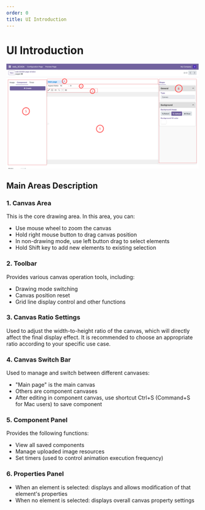 ```yaml
---
order: 0
title: UI Introduction
---
```


# UI Introduction

![Interface layout description](./ui-introduction.png)

## Main Areas Description

### 1. Canvas Area
This is the core drawing area. In this area, you can:
- Use mouse wheel to zoom the canvas
- Hold right mouse button to drag canvas position
- In non-drawing mode, use left button drag to select elements
- Hold Shift key to add new elements to existing selection

### 2. Toolbar
Provides various canvas operation tools, including:
- Drawing mode switching
- Canvas position reset
- Grid line display control and other functions

### 3. Canvas Ratio Settings
Used to adjust the width-to-height ratio of the canvas, which will directly affect the final display effect. It is recommended to choose an appropriate ratio according to your specific use case.

### 4. Canvas Switch Bar
Used to manage and switch between different canvases:
- "Main page" is the main canvas
- Others are component canvases
- After editing in component canvas, use shortcut Ctrl+S (Command+S for Mac users) to save component

### 5. Component Panel
Provides the following functions:
- View all saved components
- Manage uploaded image resources
- Set timers (used to control animation execution frequency)

### 6. Properties Panel
- When an element is selected: displays and allows modification of that element's properties
- When no element is selected: displays overall canvas property settings 